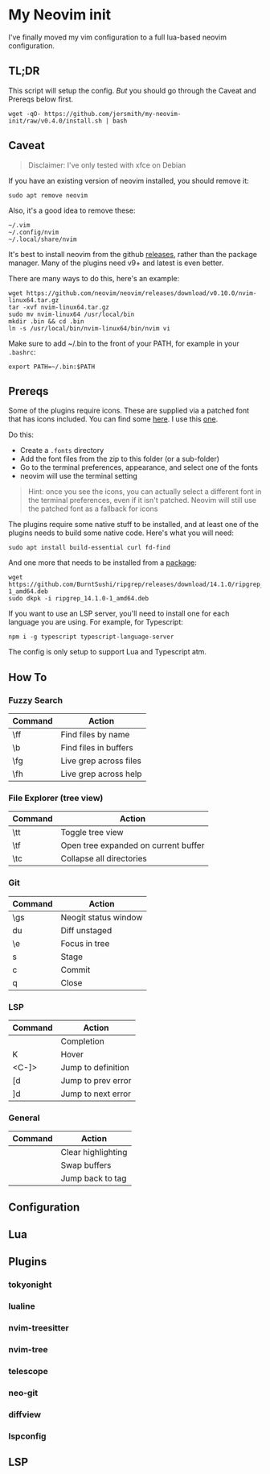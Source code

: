 # My Neovim init
I've finally moved my vim configuration to a full lua-based neovim configuration.

## TL;DR
This script will setup the config. _But_ you should go through the Caveat and Prereqs below first.

```
wget -qO- https://github.com/jersmith/my-neovim-init/raw/v0.4.0/install.sh | bash
```

## Caveat
> Disclaimer: I've only tested with xfce on Debian

If you have an existing version of neovim installed, you should remove it:

`sudo apt remove neovim`

Also, it's a good idea to remove these:

```
~/.vim
~/.config/nvim
~/.local/share/nvim
```

It's best to install neovim from the github [releases](https://github.com/neovim/neovim/releases/), rather than the package manager. Many of the plugins need v9+ and latest is even better.

There are many ways to do this, here's an example:

```
wget https://github.com/neovim/neovim/releases/download/v0.10.0/nvim-linux64.tar.gz
tar -xvf nvim-linux64.tar.gz
sudo mv nvim-linux64 /usr/local/bin
mkdir .bin && cd .bin
ln -s /usr/local/bin/nvim-linux64/bin/nvim vi
```

Make sure to add ~/.bin to the front of your PATH, for example in your `.bashrc`:

```
export PATH=~/.bin:$PATH
```

## Prereqs

Some of the plugins require icons. These are supplied via a patched font that has icons included. You can find some [here](https://www.nerdfonts.com/font-downloads). I use this [one](https://github.com/ryanoasis/nerd-fonts/releases/download/v3.2.1/FiraCode.zip).

Do this:
- Create a `.fonts` directory 
- Add the font files from the zip to this folder (or a sub-folder)
- Go to the terminal preferences, appearance, and select one of the fonts
- neovim will use the terminal setting

> Hint: once you see the icons, you can actually select a different font in the terminal preferences, even if it isn't patched. Neovim will still use the patched font as a fallback for icons

The plugins require some native stuff to be installed, and at least one of the plugins needs to build some native code. Here's what you will need:

```
sudo apt install build-essential curl fd-find 
```

And one more that needs to be installed from a [package](https://github.com/BurntSushi/ripgrep/releases):

```
wget https://github.com/BurntSushi/ripgrep/releases/download/14.1.0/ripgrep_14.1.0-1_amd64.deb
sudo dkpk -i ripgrep_14.1.0-1_amd64.deb
```

If you want to use an LSP server, you'll need to install one for each language you are using. For example, for Typescript:
```
npm i -g typescript typescript-language-server
```

The config is only setup to support Lua and Typescript atm.

## How To

### Fuzzy Search
|Command|Action                 |
|-------|-----------------------|
|\ff    |Find files by name     |
|\b     |Find files in buffers  |
|\fg    |Live grep across files |
|\fh    |Live grep across help  |

### File Explorer (tree view)
|Command|Action                 |
|-------|-----------------------|
|\tt    |Toggle tree view       |
|\tf    |Open tree expanded on current buffer|
|\tc    |Collapse all directories|

### Git
|Command|Action                 |
|-------|-----------------------|
|\gs    | Neogit status window  |
|du     | Diff unstaged         |
|\e     | Focus in tree         |
|s      | Stage                 |
|c      | Commit                |
|q      | Close                 |

### LSP
|Command|Action                 |
|-------|-----------------------|
|<C-x><C-o>   | Completion      |
|K            | Hover           |
|<C-]>        | Jump to definition |
|[d           | Jump to prev error |
|]d           | Jump to next error |


### General
|Command|Action                 |
|-------|-----------------------|
|<CR>   | Clear highlighting    |
|<C-e>  | Swap buffers          |
|<C-t>  | Jump back to tag      |

## Configuration


## Lua

## Plugins

### tokyonight
### lualine
### nvim-treesitter
### nvim-tree
### telescope
### neo-git
### diffview
### lspconfig

## LSP

